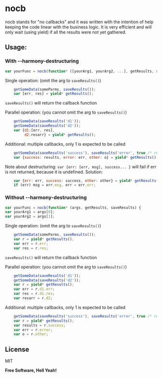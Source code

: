 # nocb

nocb stands for "no callbacks" and it was written with the intention of help keeping the code linear with the business logic. It is very efficient and will only wait (using yield) if all the results were not yet gathered.

## Usage:
### With --harmony-destructuring
```js
var yourFunc = nocb(function* ([yourArg1, yourArg2, ...], getResults, saveResults) {
```
Single operation: (omit the arg to `saveResults()`)
```js
    getSomeData(someParms, saveResults());
    var [err, res] = yield* getResults();
```
`saveResults()` will return the callback function


Parallel operation: (you cannot omit the arg to `saveResults()`)
```js
    getSomeData(saveResults('d1'));
    getSomeData(saveResults('d2'));
    var {d1:[err, res],
         d2:resarr} = yield* getResults();
```
Additional: multiple callbacks, only 1 is expected to be called
```js
    getSomeData(saveResults('success'), saveResults('error', true /* redundancy */ ), saveResults('other', true));
    var {success: results, error: err, other: o} = yield* getResults();
```
Note about destructuring: `var {err: [err, msg], success... }` will fail if err is not returned, because it is undefined.
Solution:
```js
    var {err: err, success: success, other: other} = yield* getResults();
    if (err) msg = err.msg, err = err.err;
```
### Without --harmony-destructuring
```js
var yourFunc = nocb(function* (args, getResults, saveResults) {
var yourArg1 = args[0];
var yourArg2 = args[1];
```
Single operation: (omit the arg to `saveResults()`)
```js
    getSomeData(someParms, saveResults());
    var r = yield* getResults();
    var err = r.err;
    var res = r.res;
```
`saveResults()` will return the callback function


Parallel operation: (you cannot omit the arg to `saveResults()`)
```js
    getSomeData(saveResults('d1'));
    getSomeData(saveResults('d2'));
    var r = yield* getResults();
    var err = r.d1.err;
    var res = r.d1.res;
    var resarr = r.d2;
```
Additional: multiple callbacks, only 1 is expected to be called
```js
    getSomeData(saveResults('success'), saveResults('error', true /* redundancy */ ), saveResults('other', true));
    var r = yield* getResults();
    var results = r.success;
    var err = r.error;
    var o = r.other;
```

License
----

MIT


**Free Software, Hell Yeah!**

